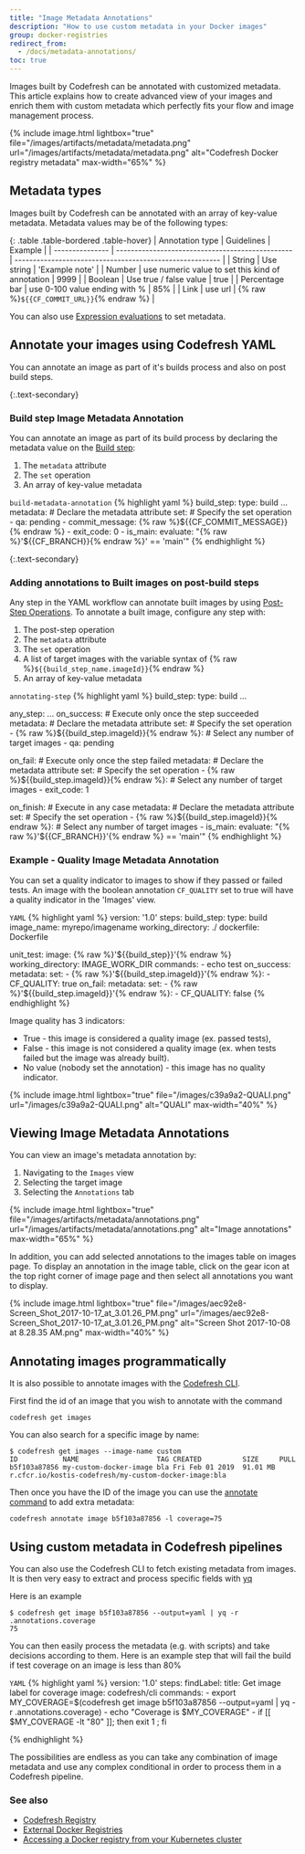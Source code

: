 ```yaml
---
title: "Image Metadata Annotations"
description: "How to use custom metadata in your Docker images"
group: docker-registries
redirect_from:
  - /docs/metadata-annotations/
toc: true
---
```

Images built by Codefresh can be annotated with customized metadata.
This article explains how to create advanced view of your images and enrich them with custom metadata which perfectly fits your flow and image management process.

{% 
  include image.html 
  lightbox="true" 
  file="/images/artifacts/metadata/metadata.png" 
  url="/images/artifacts/metadata/metadata.png" 
  alt="Codefresh Docker registry metadata" 
  max-width="65%" 
%}


## Metadata types
Images built by Codefresh can be annotated with an array of key-value metadata.
Metadata values may be of the following types:

{: .table .table-bordered .table-hover}
| Annotation type | Guidelines                                       | Example                                                  |
| --------------- | ------------------------------------------------ | -------------------------------------------------------- |
| String          | Use string                                       | 'Example note'                                           |
| Number          | use numeric value to set this kind of annotation  | 9999                                                    |
| Boolean         | Use true / false value                           | true                                                     |
| Percentage bar  | use 0-100 value ending with %                     | 85%                                                     |
| Link            | use url                                           | {% raw %}`${{CF_COMMIT_URL}}`{% endraw %}               |
                                           
You can also use [Expression evaluations]({{site.baseurl}}/docs/codefresh-yaml/condition-expression-syntax/) to set metadata.

## Annotate your images using Codefresh YAML
You can annotate an image as part of it's builds process and also on post build steps.

{:.text-secondary}
### Build step Image Metadata Annotation
You can annotate an image as part of its build process by declaring the metadata value on the [Build step]({{site.baseurl}}/docs/codefresh-yaml/steps/build/):
1. The `metadata` attribute
2. The `set` operation
3. An array of key-value metadata

  `build-metadata-annotation`
{% highlight yaml %}
build_step:
  type: build
  ...
  metadata: # Declare the metadata attribute
    set: # Specify the set operation
      - qa: pending
      - commit_message: {% raw %}${{CF_COMMIT_MESSAGE}}{% endraw %}
      - exit_code: 0
      - is_main: 
          evaluate: "{% raw %}'${{CF_BRANCH}}{% endraw %}' == 'main'"
{% endhighlight %}

{:.text-secondary}
### Adding annotations to Built images on post-build steps
Any step in the YAML workflow can annotate built images by using [Post-Step Operations]({{site.baseurl}}/docs/codefresh-yaml/post-step-operations/).
To annotate a built image, configure any step with:
1. The post-step operation
2. The `metadata` attribute
3. The `set` operation
4. A list of target images with the variable syntax of {% raw %}`${{build_step_name.imageId}}`{% endraw %}
5. An array of key-value metadata

  `annotating-step`
{% highlight yaml %}
build_step:
  type: build
  ...

any_step:
  ...
  on_success: # Execute only once the step succeeded
    metadata: # Declare the metadata attribute
      set: # Specify the set operation
        - {% raw %}${{build_step.imageId}}{% endraw %}: # Select any number of target images
          - qa: pending
          
  on_fail: # Execute only once the step failed
    metadata: # Declare the metadata attribute
      set: # Specify the set operation
        - {% raw %}${{build_step.imageId}}{% endraw %}: # Select any number of target images
          - exit_code: 1

  on_finish: # Execute in any case
    metadata: # Declare the metadata attribute
      set: # Specify the set operation
        - {% raw %}${{build_step.imageId}}{% endraw %}: # Select any number of target images
          - is_main: 
              evaluate: "{% raw %}'${{CF_BRANCH}}'{% endraw %} == 'main'"
{% endhighlight %}

### Example - Quality Image Metadata Annotation
You can set a quality indicator to images to show if they passed or failed tests. An image with the boolean annotation `CF_QUALITY` set to true will have a quality indicator in the 'Images' view. 

  `YAML`
{% highlight yaml %}
version: '1.0'
steps:
  build_step:
    type: build
    image_name: myrepo/imagename
    working_directory: ./
    dockerfile: Dockerfile
    
  unit_test:
    image: {% raw %}'${{build_step}}'{% endraw %}
    working_directory: IMAGE_WORK_DIR
    commands:
      - echo test
    on_success:
      metadata:
        set:
          - {% raw %}'${{build_step.imageId}}'{% endraw %}:
              - CF_QUALITY: true
    on_fail:
      metadata:
        set:
          - {% raw %}'${{build_step.imageId}}'{% endraw %}:
              - CF_QUALITY: false
{% endhighlight %}

Image quality has 3 indicators:
* True - this image is considered a quality image (ex. passed tests),
* False - this image is not considered a quality image  (ex. when tests failed but the image was already built).
* No value (nobody set the annotation) - this image has no quality indicator.

{% include image.html lightbox="true" file="/images/c39a9a2-QUALI.png" url="/images/c39a9a2-QUALI.png" alt="QUALI" max-width="40%" %}


## Viewing Image Metadata Annotations
You can view an image's metadata annotation by:
1. Navigating to the `Images` view
2. Selecting the target image
3. Selecting the `Annotations` tab

{% 
  include image.html 
  lightbox="true" 
  file="/images/artifacts/metadata/annotations.png" 
  url="/images/artifacts/metadata/annotations.png" 
  alt="Image annotations" 
  max-width="65%" 
%}

In addition, you can add selected annotations to the images table on images page. To display an annotation in the image table, click on the gear icon at the top right corner of image page and then select all annotations you want to display.

{% include image.html lightbox="true" file="/images/aec92e8-Screen_Shot_2017-10-17_at_3.01.26_PM.png" url="/images/aec92e8-Screen_Shot_2017-10-17_at_3.01.26_PM.png" alt="Screen Shot 2017-10-08 at 8.28.35 AM.png" max-width="40%" %}


## Annotating images programmatically

It is also possible to annotate images with the [Codefresh CLI](https://codefresh-io.github.io/cli/).

First find the id of an image that you wish to annotate with the command

```
codefresh get images
```

You can also search for a specific image by name:

```
$ codefresh get images --image-name custom
ID           NAME                   TAG CREATED          SIZE     PULL
b5f103a87856 my-custom-docker-image bla Fri Feb 01 2019  91.01 MB r.cfcr.io/kostis-codefresh/my-custom-docker-image:bla
```
Then once you have the ID of the image you can use the [annotate command](https://codefresh-io.github.io/cli/images/annotate-image/) to add extra metadata:

```
codefresh annotate image b5f103a87856 -l coverage=75
```

## Using custom metadata in Codefresh pipelines

You can also use the Codefresh CLI to fetch existing metadata from images. It is then very easy to extract and process specific fields with [yq](https://github.com/kislyuk/yq)

Here is an example
```
$ codefresh get image b5f103a87856 --output=yaml | yq -r .annotations.coverage
75
```

You can then easily process the metadata (e.g. with scripts) and take decisions according to them. Here is an example
step that will fail the build if test coverage on an image is less than 80%

  `YAML`
{% highlight yaml %}
version: '1.0'
steps:
  findLabel:
    title: Get image label for coverage
    image: codefresh/cli
    commands:
      - export MY_COVERAGE=$(codefresh get image b5f103a87856 --output=yaml | yq -r .annotations.coverage)
      - echo "Coverage is $MY_COVERAGE"
      - if [[ $MY_COVERAGE -lt "80" ]]; then exit 1 ; fi

{% endhighlight %}

The possibilities are endless as you can take any combination of image metadata and use any complex conditional
in order to process them in a Codefresh pipeline.


### See also

* [Codefresh Registry]({{site.baseurl}}/docs/docker-registries/codefresh-registry/)
* [External Docker Registries]({{site.baseurl}}/docs/docker-registries/external-docker-registries/)
* [Accessing a Docker registry from your Kubernetes cluster]({{site.baseurl}}/docs/deploy-to-kubernetes/access-docker-registry-from-kubernetes/)
